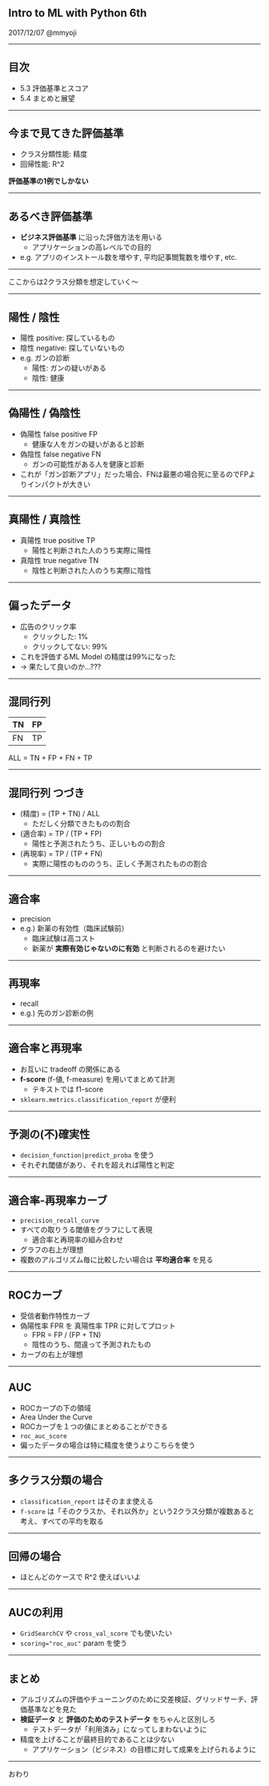## Intro to ML with Python 6th

2017/12/07 @mmyoji

---

## 目次

* 5.3 評価基準とスコア
* 5.4 まとめと展望

---

## 今まで見てきた評価基準

* クラス分類性能: 精度
* 回帰性能: R^2

**評価基準の1例でしかない**

---

## あるべき評価基準

* **ビジネス評価基準** に沿った評価方法を用いる
    * アプリケーションの高レベルでの目的
* e.g. アプリのインストール数を増やす, 平均記事閲覧数を増やす, etc.

---

ここからは2クラス分類を想定していく〜

---

## 陽性 / 陰性

* 陽性 positive: 探しているもの
* 陰性 negative: 探していないもの
* e.g. ガンの診断
    * 陽性: ガンの疑いがある
    * 陰性: 健康

---

## 偽陽性 / 偽陰性

* 偽陽性 false positive FP
    * 健康な人をガンの疑いがあると診断
* 偽陰性 false negative FN
    * ガンの可能性がある人を健康と診断
* これが「ガン診断アプリ」だった場合、FNは最悪の場合死に至るのでFPよりインパクトが大きい

---

## 真陽性 / 真陰性

* 真陽性 true positive TP
    * 陽性と判断された人のうち実際に陽性
* 真陰性 true negative TN
    * 陰性と判断された人のうち実際に陰性

---

## 偏ったデータ

* 広告のクリック率
    * クリックした: 1%
    * クリックしてない: 99%
* これを評価するML Model の精度は99%になった
* -> 果たして良いのか...???

---

## 混同行列

| TN | FP |
|----|----|
| FN | TP |

ALL = TN + FP + FN + TP

---

## 混同行列 つづき

* (精度) = (TP + TN) / ALL
    * ただしく分類できたものの割合
* (適合率) = TP / (TP + FP)
    * 陽性と予測されたうち、正しいものの割合
* (再現率) = TP / (TP + FN)
    * 実際に陽性のもののうち、正しく予測されたものの割合

---

## 適合率

* precision
* e.g.) 新薬の有効性（臨床試験前）
    * 臨床試験は高コスト
    * 新薬が __実際有効じゃないのに有効__ と判断されるのを避けたい

---

## 再現率

* recall
* e.g.) 先のガン診断の例

---

## 適合率と再現率

* お互いに tradeoff の関係にある
* **f-score** (f-値, f-measure) を用いてまとめて計測
    * テキストでは f1-score
* `sklearn.metrics.classification_report` が便利

---

## 予測の(不)確実性

* `decision_function|predict_proba` を使う
* それぞれ閾値があり、それを超えれば陽性と判定

---

## 適合率-再現率カーブ

* `precision_recall_curve`
* すべての取りうる閾値をグラフにして表現
    * 適合率と再現率の組み合わせ
* グラフの右上が理想
* 複数のアルゴリズム毎に比較したい場合は **平均適合率** を見る

---

## ROCカーブ

* 受信者動作特性カーブ
* 偽陽性率 FPR を 真陽性率 TPR に対してプロット
    * FPR = FP / (FP + TN)
    * 陰性のうち、間違って予測されたもの
* カーブの右上が理想

---

## AUC

* ROCカープの下の領域
* Area Under the Curve
* ROCカーブを１つの値にまとめることができる
* `roc_auc_score`
* 偏ったデータの場合は特に精度を使うよりこちらを使う

---

## 多クラス分類の場合

* `classification_report` はそのまま使える
* `f-score` は「そのクラスか、それ以外か」という2クラス分類が複数あると考え、すべての平均を取る

---

## 回帰の場合

* ほとんどのケースで R^2 使えばいいよ

---

## AUCの利用

* `GridSearchCV` や `cross_val_score` でも使いたい
* `scoring="roc_auc"` param を使う

---

## まとめ

* アルゴリズムの評価やチューニングのために交差検証、グリッドサーチ、評価基準などを見た
* __検証データ__ と __評価のためのテストデータ__ をちゃんと区別しろ
    * テストデータが「利用済み」になってしまわないように
* 精度を上げることが最終目的であることは少ない
    * アプリケーション（ビジネス）の目標に対して成果を上げられるように

---

おわり
